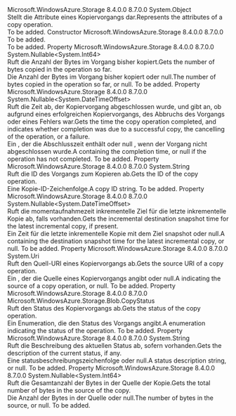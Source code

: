 <Type Name="CopyState" FullName="Microsoft.WindowsAzure.Storage.Blob.CopyState">
  <TypeSignature Language="C#" Value="public sealed class CopyState" />
  <TypeSignature Language="ILAsm" Value=".class public auto ansi sealed beforefieldinit CopyState extends System.Object" />
  <TypeSignature Language="DocId" Value="T:Microsoft.WindowsAzure.Storage.Blob.CopyState" />
  <TypeSignature Language="VB.NET" Value="Public NotInheritable Class CopyState" />
  <TypeSignature Language="F#" Value="type CopyState = class" />
  <AssemblyInfo>
    <AssemblyName>Microsoft.WindowsAzure.Storage</AssemblyName>
    <AssemblyVersion>8.4.0.0</AssemblyVersion>
    <AssemblyVersion>8.7.0.0</AssemblyVersion>
  </AssemblyInfo>
  <Base>
    <BaseTypeName>System.Object</BaseTypeName>
  </Base>
  <Interfaces />
  <Docs>
    <summary>
            <span data-ttu-id="9f059-101">Stellt die Attribute eines Kopiervorgangs dar.</span><span class="sxs-lookup"><span data-stu-id="9f059-101">Represents the attributes of a copy operation.</span></span>
            </summary>
    <remarks>To be added.</remarks>
  </Docs>
  <Members>
    <Member MemberName=".ctor">
      <MemberSignature Language="C#" Value="public CopyState ();" />
      <MemberSignature Language="ILAsm" Value=".method public hidebysig specialname rtspecialname instance void .ctor() cil managed" />
      <MemberSignature Language="DocId" Value="M:Microsoft.WindowsAzure.Storage.Blob.CopyState.#ctor" />
      <MemberSignature Language="VB.NET" Value="Public Sub New ()" />
      <MemberType>Constructor</MemberType>
      <AssemblyInfo>
        <AssemblyName>Microsoft.WindowsAzure.Storage</AssemblyName>
        <AssemblyVersion>8.4.0.0</AssemblyVersion>
        <AssemblyVersion>8.7.0.0</AssemblyVersion>
      </AssemblyInfo>
      <Parameters />
      <Docs>
        <summary>To be added.</summary>
        <remarks>To be added.</remarks>
      </Docs>
    </Member>
    <Member MemberName="BytesCopied">
      <MemberSignature Language="C#" Value="public Nullable&lt;long&gt; BytesCopied { get; }" />
      <MemberSignature Language="ILAsm" Value=".property instance valuetype System.Nullable`1&lt;int64&gt; BytesCopied" />
      <MemberSignature Language="DocId" Value="P:Microsoft.WindowsAzure.Storage.Blob.CopyState.BytesCopied" />
      <MemberSignature Language="VB.NET" Value="Public ReadOnly Property BytesCopied As Nullable(Of Long)" />
      <MemberSignature Language="F#" Value="member this.BytesCopied : Nullable&lt;int64&gt;" Usage="Microsoft.WindowsAzure.Storage.Blob.CopyState.BytesCopied" />
      <MemberType>Property</MemberType>
      <AssemblyInfo>
        <AssemblyName>Microsoft.WindowsAzure.Storage</AssemblyName>
        <AssemblyVersion>8.4.0.0</AssemblyVersion>
        <AssemblyVersion>8.7.0.0</AssemblyVersion>
      </AssemblyInfo>
      <ReturnValue>
        <ReturnType>System.Nullable&lt;System.Int64&gt;</ReturnType>
      </ReturnValue>
      <Docs>
        <summary>
            <span data-ttu-id="9f059-102">Ruft die Anzahl der Bytes im Vorgang bisher kopiert.</span><span class="sxs-lookup"><span data-stu-id="9f059-102">Gets the number of bytes copied in the operation so far.</span></span>
            </summary>
        <value><span data-ttu-id="9f059-103">Die Anzahl der Bytes im Vorgang bisher kopiert oder <c>null</c>.</span><span class="sxs-lookup"><span data-stu-id="9f059-103">The number of bytes copied in the operation so far, or <c>null</c>.</span></span></value>
        <remarks>To be added.</remarks>
      </Docs>
    </Member>
    <Member MemberName="CompletionTime">
      <MemberSignature Language="C#" Value="public Nullable&lt;DateTimeOffset&gt; CompletionTime { get; }" />
      <MemberSignature Language="ILAsm" Value=".property instance valuetype System.Nullable`1&lt;valuetype System.DateTimeOffset&gt; CompletionTime" />
      <MemberSignature Language="DocId" Value="P:Microsoft.WindowsAzure.Storage.Blob.CopyState.CompletionTime" />
      <MemberSignature Language="VB.NET" Value="Public ReadOnly Property CompletionTime As Nullable(Of DateTimeOffset)" />
      <MemberSignature Language="F#" Value="member this.CompletionTime : Nullable&lt;DateTimeOffset&gt;" Usage="Microsoft.WindowsAzure.Storage.Blob.CopyState.CompletionTime" />
      <MemberType>Property</MemberType>
      <AssemblyInfo>
        <AssemblyName>Microsoft.WindowsAzure.Storage</AssemblyName>
        <AssemblyVersion>8.4.0.0</AssemblyVersion>
        <AssemblyVersion>8.7.0.0</AssemblyVersion>
      </AssemblyInfo>
      <ReturnValue>
        <ReturnType>System.Nullable&lt;System.DateTimeOffset&gt;</ReturnType>
      </ReturnValue>
      <Docs>
        <summary>
            <span data-ttu-id="9f059-104">Ruft die Zeit ab, der Kopiervorgang abgeschlossen wurde, und gibt an, ob aufgrund eines erfolgreichen Kopiervorgangs, des Abbruchs des Vorgangs oder eines Fehlers war.</span><span class="sxs-lookup"><span data-stu-id="9f059-104">Gets the time the copy operation completed, and indicates whether completion was due to a successful copy, the cancelling of the operation, or a failure.</span></span>
            </summary>
        <value><span data-ttu-id="9f059-105">Ein <see cref="T:System.DateTimeOffset" /> , der die Abschlusszeit enthält oder <c>null</c> , wenn der Vorgang nicht abgeschlossen wurde.</span><span class="sxs-lookup"><span data-stu-id="9f059-105">A <see cref="T:System.DateTimeOffset" /> containing the completion time, or <c>null</c> if the operation has not completed.</span></span></value>
        <remarks>To be added.</remarks>
      </Docs>
    </Member>
    <Member MemberName="CopyId">
      <MemberSignature Language="C#" Value="public string CopyId { get; }" />
      <MemberSignature Language="ILAsm" Value=".property instance string CopyId" />
      <MemberSignature Language="DocId" Value="P:Microsoft.WindowsAzure.Storage.Blob.CopyState.CopyId" />
      <MemberSignature Language="VB.NET" Value="Public ReadOnly Property CopyId As String" />
      <MemberSignature Language="F#" Value="member this.CopyId : string" Usage="Microsoft.WindowsAzure.Storage.Blob.CopyState.CopyId" />
      <MemberType>Property</MemberType>
      <AssemblyInfo>
        <AssemblyName>Microsoft.WindowsAzure.Storage</AssemblyName>
        <AssemblyVersion>8.4.0.0</AssemblyVersion>
        <AssemblyVersion>8.7.0.0</AssemblyVersion>
      </AssemblyInfo>
      <ReturnValue>
        <ReturnType>System.String</ReturnType>
      </ReturnValue>
      <Docs>
        <summary>
            <span data-ttu-id="9f059-106">Ruft die ID des Vorgangs zum Kopieren ab.</span><span class="sxs-lookup"><span data-stu-id="9f059-106">Gets the ID of the copy operation.</span></span>
            </summary>
        <value><span data-ttu-id="9f059-107">Eine Kopie-ID-Zeichenfolge.</span><span class="sxs-lookup"><span data-stu-id="9f059-107">A copy ID string.</span></span></value>
        <remarks>To be added.</remarks>
      </Docs>
    </Member>
    <Member MemberName="DestinationSnapshotTime">
      <MemberSignature Language="C#" Value="public Nullable&lt;DateTimeOffset&gt; DestinationSnapshotTime { get; }" />
      <MemberSignature Language="ILAsm" Value=".property instance valuetype System.Nullable`1&lt;valuetype System.DateTimeOffset&gt; DestinationSnapshotTime" />
      <MemberSignature Language="DocId" Value="P:Microsoft.WindowsAzure.Storage.Blob.CopyState.DestinationSnapshotTime" />
      <MemberSignature Language="VB.NET" Value="Public ReadOnly Property DestinationSnapshotTime As Nullable(Of DateTimeOffset)" />
      <MemberSignature Language="F#" Value="member this.DestinationSnapshotTime : Nullable&lt;DateTimeOffset&gt;" Usage="Microsoft.WindowsAzure.Storage.Blob.CopyState.DestinationSnapshotTime" />
      <MemberType>Property</MemberType>
      <AssemblyInfo>
        <AssemblyName>Microsoft.WindowsAzure.Storage</AssemblyName>
        <AssemblyVersion>8.4.0.0</AssemblyVersion>
        <AssemblyVersion>8.7.0.0</AssemblyVersion>
      </AssemblyInfo>
      <ReturnValue>
        <ReturnType>System.Nullable&lt;System.DateTimeOffset&gt;</ReturnType>
      </ReturnValue>
      <Docs>
        <summary>
            <span data-ttu-id="9f059-108">Ruft die momentaufnahmezeit inkrementelle Ziel für die letzte inkrementelle Kopie ab, falls vorhanden.</span><span class="sxs-lookup"><span data-stu-id="9f059-108">Gets the incremental destination snapshot time for the latest incremental copy, if present.</span></span>
            </summary>
        <value><span data-ttu-id="9f059-109">Ein <see cref="T:System.DateTimeOffset" /> Zeit für die letzte inkrementelle Kopie mit dem Ziel snapshot oder <c>null</c>.</span><span class="sxs-lookup"><span data-stu-id="9f059-109">A <see cref="T:System.DateTimeOffset" /> containing the destination snapshot time for the latest incremental copy, or <c>null</c>.</span></span></value>
        <remarks>To be added.</remarks>
      </Docs>
    </Member>
    <Member MemberName="Source">
      <MemberSignature Language="C#" Value="public Uri Source { get; }" />
      <MemberSignature Language="ILAsm" Value=".property instance class System.Uri Source" />
      <MemberSignature Language="DocId" Value="P:Microsoft.WindowsAzure.Storage.Blob.CopyState.Source" />
      <MemberSignature Language="VB.NET" Value="Public ReadOnly Property Source As Uri" />
      <MemberSignature Language="F#" Value="member this.Source : Uri" Usage="Microsoft.WindowsAzure.Storage.Blob.CopyState.Source" />
      <MemberType>Property</MemberType>
      <AssemblyInfo>
        <AssemblyName>Microsoft.WindowsAzure.Storage</AssemblyName>
        <AssemblyVersion>8.4.0.0</AssemblyVersion>
        <AssemblyVersion>8.7.0.0</AssemblyVersion>
      </AssemblyInfo>
      <ReturnValue>
        <ReturnType>System.Uri</ReturnType>
      </ReturnValue>
      <Docs>
        <summary>
            <span data-ttu-id="9f059-110">Ruft den Quell-URI eines Kopiervorgangs ab.</span><span class="sxs-lookup"><span data-stu-id="9f059-110">Gets the source URI of a copy operation.</span></span>
            </summary>
        <value><span data-ttu-id="9f059-111">Ein <see cref="T:System.Uri" /> , der die Quelle eines Kopiervorgangs angibt oder <c>null</c>.</span><span class="sxs-lookup"><span data-stu-id="9f059-111">A <see cref="T:System.Uri" /> indicating the source of a copy operation, or <c>null</c>.</span></span></value>
        <remarks>To be added.</remarks>
      </Docs>
    </Member>
    <Member MemberName="Status">
      <MemberSignature Language="C#" Value="public Microsoft.WindowsAzure.Storage.Blob.CopyStatus Status { get; }" />
      <MemberSignature Language="ILAsm" Value=".property instance valuetype Microsoft.WindowsAzure.Storage.Blob.CopyStatus Status" />
      <MemberSignature Language="DocId" Value="P:Microsoft.WindowsAzure.Storage.Blob.CopyState.Status" />
      <MemberSignature Language="VB.NET" Value="Public ReadOnly Property Status As CopyStatus" />
      <MemberSignature Language="F#" Value="member this.Status : Microsoft.WindowsAzure.Storage.Blob.CopyStatus" Usage="Microsoft.WindowsAzure.Storage.Blob.CopyState.Status" />
      <MemberType>Property</MemberType>
      <AssemblyInfo>
        <AssemblyName>Microsoft.WindowsAzure.Storage</AssemblyName>
        <AssemblyVersion>8.4.0.0</AssemblyVersion>
        <AssemblyVersion>8.7.0.0</AssemblyVersion>
      </AssemblyInfo>
      <ReturnValue>
        <ReturnType>Microsoft.WindowsAzure.Storage.Blob.CopyStatus</ReturnType>
      </ReturnValue>
      <Docs>
        <summary>
            <span data-ttu-id="9f059-112">Ruft den Status des Kopiervorgangs ab.</span><span class="sxs-lookup"><span data-stu-id="9f059-112">Gets the status of the copy operation.</span></span>
            </summary>
        <value><span data-ttu-id="9f059-113">Ein <see cref="T:Microsoft.WindowsAzure.Storage.Blob.CopyStatus" /> Enumeration, die den Status des Vorgangs angibt.</span><span class="sxs-lookup"><span data-stu-id="9f059-113">A <see cref="T:Microsoft.WindowsAzure.Storage.Blob.CopyStatus" /> enumeration indicating the status of the operation.</span></span></value>
        <remarks>To be added.</remarks>
      </Docs>
    </Member>
    <Member MemberName="StatusDescription">
      <MemberSignature Language="C#" Value="public string StatusDescription { get; }" />
      <MemberSignature Language="ILAsm" Value=".property instance string StatusDescription" />
      <MemberSignature Language="DocId" Value="P:Microsoft.WindowsAzure.Storage.Blob.CopyState.StatusDescription" />
      <MemberSignature Language="VB.NET" Value="Public ReadOnly Property StatusDescription As String" />
      <MemberSignature Language="F#" Value="member this.StatusDescription : string" Usage="Microsoft.WindowsAzure.Storage.Blob.CopyState.StatusDescription" />
      <MemberType>Property</MemberType>
      <AssemblyInfo>
        <AssemblyName>Microsoft.WindowsAzure.Storage</AssemblyName>
        <AssemblyVersion>8.4.0.0</AssemblyVersion>
        <AssemblyVersion>8.7.0.0</AssemblyVersion>
      </AssemblyInfo>
      <ReturnValue>
        <ReturnType>System.String</ReturnType>
      </ReturnValue>
      <Docs>
        <summary>
            <span data-ttu-id="9f059-114">Ruft die Beschreibung des aktuellen Status ab, sofern vorhanden.</span><span class="sxs-lookup"><span data-stu-id="9f059-114">Gets the description of the current status, if any.</span></span>
            </summary>
        <value><span data-ttu-id="9f059-115">Eine statusbeschreibungszeichenfolge oder <c>null</c>.</span><span class="sxs-lookup"><span data-stu-id="9f059-115">A status description string, or <c>null</c>.</span></span></value>
        <remarks>To be added.</remarks>
      </Docs>
    </Member>
    <Member MemberName="TotalBytes">
      <MemberSignature Language="C#" Value="public Nullable&lt;long&gt; TotalBytes { get; }" />
      <MemberSignature Language="ILAsm" Value=".property instance valuetype System.Nullable`1&lt;int64&gt; TotalBytes" />
      <MemberSignature Language="DocId" Value="P:Microsoft.WindowsAzure.Storage.Blob.CopyState.TotalBytes" />
      <MemberSignature Language="VB.NET" Value="Public ReadOnly Property TotalBytes As Nullable(Of Long)" />
      <MemberSignature Language="F#" Value="member this.TotalBytes : Nullable&lt;int64&gt;" Usage="Microsoft.WindowsAzure.Storage.Blob.CopyState.TotalBytes" />
      <MemberType>Property</MemberType>
      <AssemblyInfo>
        <AssemblyName>Microsoft.WindowsAzure.Storage</AssemblyName>
        <AssemblyVersion>8.4.0.0</AssemblyVersion>
        <AssemblyVersion>8.7.0.0</AssemblyVersion>
      </AssemblyInfo>
      <ReturnValue>
        <ReturnType>System.Nullable&lt;System.Int64&gt;</ReturnType>
      </ReturnValue>
      <Docs>
        <summary>
            <span data-ttu-id="9f059-116">Ruft die Gesamtanzahl der Bytes in der Quelle der Kopie.</span><span class="sxs-lookup"><span data-stu-id="9f059-116">Gets the total number of bytes in the source of the copy.</span></span>
            </summary>
        <value><span data-ttu-id="9f059-117">Die Anzahl der Bytes in der Quelle oder <c>null</c>.</span><span class="sxs-lookup"><span data-stu-id="9f059-117">The number of bytes in the source, or <c>null</c>.</span></span></value>
        <remarks>To be added.</remarks>
      </Docs>
    </Member>
  </Members>
</Type>